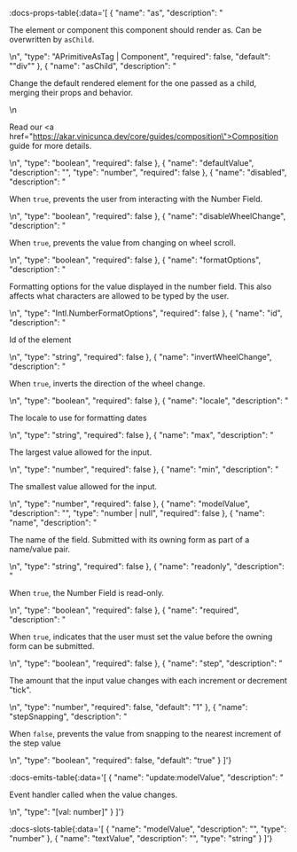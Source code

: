 <!-- This file was automatic generated. Do not edit it manually -->

:docs-props-table{:data='[
  {
    "name": "as",
    "description": "<p>The element or component this component should render as. Can be overwritten by <code>asChild</code>.</p>\n",
    "type": "APrimitiveAsTag | Component",
    "required": false,
    "default": "\"div\""
  },
  {
    "name": "asChild",
    "description": "<p>Change the default rendered element for the one passed as a child, merging their props and behavior.</p>\n<p>Read our <a href=\"https://akar.vinicunca.dev/core/guides/composition\">Composition</a> guide for more details.</p>\n",
    "type": "boolean",
    "required": false
  },
  {
    "name": "defaultValue",
    "description": "",
    "type": "number",
    "required": false
  },
  {
    "name": "disabled",
    "description": "<p>When <code>true</code>, prevents the user from interacting with the Number Field.</p>\n",
    "type": "boolean",
    "required": false
  },
  {
    "name": "disableWheelChange",
    "description": "<p>When <code>true</code>, prevents the value from changing on wheel scroll.</p>\n",
    "type": "boolean",
    "required": false
  },
  {
    "name": "formatOptions",
    "description": "<p>Formatting options for the value displayed in the number field. This also affects what characters are allowed to be typed by the user.</p>\n",
    "type": "Intl.NumberFormatOptions",
    "required": false
  },
  {
    "name": "id",
    "description": "<p>Id of the element</p>\n",
    "type": "string",
    "required": false
  },
  {
    "name": "invertWheelChange",
    "description": "<p>When <code>true</code>, inverts the direction of the wheel change.</p>\n",
    "type": "boolean",
    "required": false
  },
  {
    "name": "locale",
    "description": "<p>The locale to use for formatting dates</p>\n",
    "type": "string",
    "required": false
  },
  {
    "name": "max",
    "description": "<p>The largest value allowed for the input.</p>\n",
    "type": "number",
    "required": false
  },
  {
    "name": "min",
    "description": "<p>The smallest value allowed for the input.</p>\n",
    "type": "number",
    "required": false
  },
  {
    "name": "modelValue",
    "description": "",
    "type": "number | null",
    "required": false
  },
  {
    "name": "name",
    "description": "<p>The name of the field. Submitted with its owning form as part of a name/value pair.</p>\n",
    "type": "string",
    "required": false
  },
  {
    "name": "readonly",
    "description": "<p>When <code>true</code>, the Number Field is read-only.</p>\n",
    "type": "boolean",
    "required": false
  },
  {
    "name": "required",
    "description": "<p>When <code>true</code>, indicates that the user must set the value before the owning form can be submitted.</p>\n",
    "type": "boolean",
    "required": false
  },
  {
    "name": "step",
    "description": "<p>The amount that the input value changes with each increment or decrement &quot;tick&quot;.</p>\n",
    "type": "number",
    "required": false,
    "default": "1"
  },
  {
    "name": "stepSnapping",
    "description": "<p>When <code>false</code>, prevents the value from snapping to the nearest increment of the step value</p>\n",
    "type": "boolean",
    "required": false,
    "default": "true"
  }
]'} 

:docs-emits-table{:data='[
  {
    "name": "update:modelValue",
    "description": "<p>Event handler called when the value changes.</p>\n",
    "type": "[val: number]"
  }
]'} 

:docs-slots-table{:data='[
  {
    "name": "modelValue",
    "description": "",
    "type": "number"
  },
  {
    "name": "textValue",
    "description": "",
    "type": "string"
  }
]'} 
